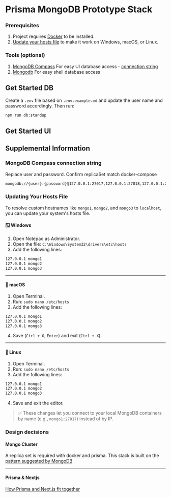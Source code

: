 # Prisma MongoDB Prototype Stack

### Prerequisites

1) Project requires [Docker](https://docs.docker.com/engine/install/) to be installed.
2) [Update your hosts file](#updating-your-hosts-file) to make it work on Windows, macOS, or Linux.

### Tools (optional)
1) [MongoDB Compass](https://www.mongodb.com/docs/compass/install/) For easy UI database access - [connection string](#mongodb-compass-connection-string)
2) [Mongodb](https://www.mongodb.com/docs/mongodb-shell/install/) For easy shell database access

## Get Started DB
Create a `.env` file based on `.env.example.md` and update the user name and password accordingly. Then run:
```sh
npm run db:standup
```

## Get Started UI


## Supplemental Information

### MongoDB Compass connection string
Replace user and password. Confirm replicaSet match docker-compose

```sh
mongodb://{user}:{password}@127.0.0.1:27017,127.0.0.1:27018,127.0.0.1:27019/?replicaSet=rs0&authSource=admin
```

### Updating Your Hosts File

To resolve custom hostnames like `mongo1`, `mongo2`, and `mongo3` to `localhost`, you can update your system's hosts file.


#### 🪟 Windows

1. Open Notepad as Administrator.
2. Open the file: `C:\Windows\System32\drivers\etc\hosts`
3. Add the following lines:
```sh
127.0.0.1 mongo1
127.0.0.1 mongo2
127.0.0.1 mongo3
```
---
#### 🍎 macOS

1. Open Terminal.
2. Run: `sudo nano /etc/hosts`
3. Add the following lines:
```sh
127.0.0.1 mongo1
127.0.0.1 mongo2
127.0.0.1 mongo3
```
4. Save (`Ctrl + O`, `Enter`) and exit (`Ctrl + X`).
---
#### 🐧 Linux

1. Open Terminal.
2. Run: `sudo nano /etc/hosts`
3. Add the following lines:
```sh
127.0.0.1 mongo1
127.0.0.1 mongo2
127.0.0.1 mongo3
```
4. Save and exit the editor.

> ✅ These changes let you connect to your local MongoDB containers by name (e.g., `mongo1:27017`) instead of by IP.

### Design decisions

#### Mongo Cluster
A replica set is required with docker and prisma. This stack is built on the [pattern suggested by MongoDB](https://www.mongodb.com/resources/products/compatibilities/deploying-a-mongodb-cluster-with-docker)

---

#### Prisma & Nextjs
[How Prisma and Next.js fit together](https://www.prisma.io/nextjs)
